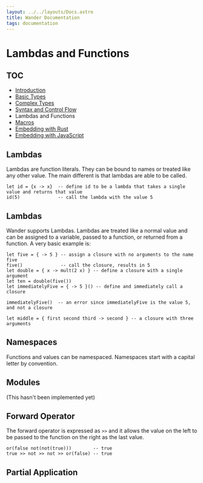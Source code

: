 ```yaml
---
layout: ../../layouts/Docs.astro
title: Wander Documentation
tags: documentation
---
```


# Lambdas and Functions

## TOC

 * [Introduction](/docs/)
 * [Basic Types](/docs/basic-types/)
 * [Complex Types](/docs/complex-types/)
 * [Syntax and Control Flow](/docs/syntax-and-control-flow/)
 * Lambdas and Functions
 * [Macros](/docs/macros/)
 * [Embedding with Rust](/docs/embedding-with-rust/)
 * [Embedding with JavaScript](/docs/embedding-with-js/)

## Lambdas

Lambdas are function literals.
They can be bound to names or treated like any other value.
The main different is that lambdas are able to be called.

```wander
let id = {x -> x}  -- define id to be a lambda that takes a single value and returns that value
id(5)              -- call the lambda with the value 5
```
## Lambdas

Wander supports Lambdas.
Lambdas are treated like a normal value and can be assigned to a variable, passed to a function, or returned from a function.
A very basic example is:

```wander
let five = { -> 5 } -- assign a closure with no arguments to the name five
five()              -- call the closure, results in 5
let double = { x -> mult(2 x) } -- define a closure with a single argument
let ten = double(five())
let immediatelyFive = { -> 5 }() -- define and immediately call a closure

immediatelyFive()  -- an error since immediatelyFive is the value 5, and not a closure

let middle = { first second third -> second } -- a closure with three arguments
```

## Namespaces

Functions and values can be namespaced.
Namespaces start with a capital letter by convention.

## Modules

(This hasn't been implemented yet)

## Forward Operator

The forward operator is expressed as `>>` and it allows the value on the left to be passed to the function on the right as the last value.

```wander
or(false not(not(true)))        -- true
true >> not >> not >> or(false) -- true
```

## Partial Application